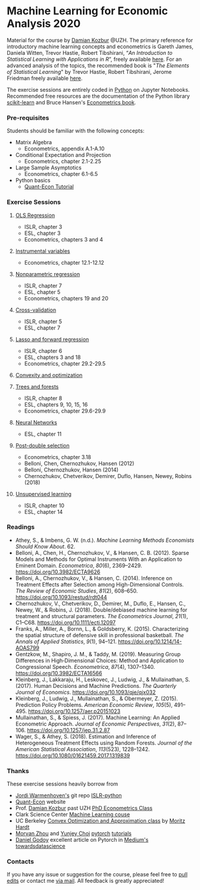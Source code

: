 # Machine Learning for Economic Analysis 2020

Material for the course by [Damian Kozbur](https://www.econ.uzh.ch/en/people/faculty/kozbur.html) @UZH. The primary reference for introductory machine learning concepts and econometrics is Gareth James, Daniela Witten, Trevor Hastie, Robert Tibshirani, “*An Introduction to Statistical Learning with Applications in R*”, freely available [here](https://faculty.marshall.usc.edu/gareth-james/ISL/ISLR%20Seventh%20Printing.pdf). For an advanced analysis of the topics, the recommended book is "*The Elements of Statistical Learning*" by Trevor Hastie, Robert Tibshirani, Jerome Friedman freely available [here](https://web.stanford.edu/~hastie/ElemStatLearn/).

The exercise sessions are entirely coded in [Python](https://www.python.org/downloads/) on Jupyter Notebooks. Recommended free resources are the documentation of the Python library [scikit-learn](https://scikit-learn.org/) and Bruce Hansen's [Econometrics book](https://www.ssc.wisc.edu/~bhansen/econometrics/). 



### Pre-requisites

Students should be familiar with the following concepts:

-  Matrix Algebra
	- Econometrics, appendix A.1-A.10
- Conditional Expectation and Projection
	- Econometrics, chapter 2.1-2.25
- Large Sample Asymptotics
	- Econometrics, chapter 6.1-6.5
-  Python basics
	- [Quant-Econ Tutorial](https://python.quantecon.org/index_learning_python.html)



### Exercise Sessions

1. [OLS Regression](https://nbviewer.jupyter.org/github/matteocourthoud/Machine-Learning-for-Economic-Analysis-2020/blob/master/1_regression.ipynb)
	- ISLR, chapter 3
	- ESL, chapter 3
	- Econometrics, chapters 3 and 4

2. [Instrumental variables](https://nbviewer.jupyter.org/github/matteocourthoud/Machine-Learning-for-Economic-Analysis-2020/blob/master/2_iv.ipynb)
	- Econometrics, chapter 12.1-12.12

3. [Nonparametric regression](https://nbviewer.jupyter.org/github/matteocourthoud/Machine-Learning-for-Economic-Analysis-2020/blob/master/3_nonparametric.ipynb)
	- ISLR, chapter 7
	- ESL, chapter 5
	- Econometrics, chapters 19 and 20

4. [Cross-validation](https://nbviewer.jupyter.org/github/matteocourthoud/Machine-Learning-for-Economic-Analysis-2020/blob/master/4_crossvalidation.ipynb)
	- ISLR, chapter 5
	- ESL, chapter 7

5. [Lasso and forward regression](https://nbviewer.jupyter.org/github/matteocourthoud/Machine-Learning-for-Economic-Analysis-2020/blob/master/4_regularization.ipynb)
	- ISLR, chapter 6
	- ESL, chapters 3 and 18
	- Econometrics, chapter 29.2-29.5

6. [Convexity and optimization](https://nbviewer.jupyter.org/github/matteocourthoud/Machine-Learning-for-Economic-Analysis-2020/blob/master/6_convexity.ipynb)

7. [Trees and forests](https://nbviewer.jupyter.org/github/matteocourthoud/Machine-Learning-for-Economic-Analysis-2020/blob/master/7_trees.ipynb)
	- ISLR, chapter 8
	- ESL, chapters 9, 10, 15, 16
	- Econometrics, chapter 29.6-29.9

8. [Neural Networks](https://nbviewer.jupyter.org/github/matteocourthoud/Machine-Learning-for-Economic-Analysis-2020/blob/master/8_neuralnets.ipynb)
	- ESL, chapter 11

9. [Post-double selection](https://nbviewer.jupyter.org/github/matteocourthoud/Machine-Learning-for-Economic-Analysis-2020/blob/master/9_postdoubleselection.ipynb)
  	- Econometrics, chapter 3.18
  	- Belloni, Chen, Chernozhukov, Hansen (2012)
  	- Belloni, Chernozhukov, Hansen (2014)
  	- Chernozhukov, Chetverikov, Demirer, Duflo, Hansen, Newey, Robins (2018)

10. [Unsupervised learning](https://nbviewer.jupyter.org/github/matteocourthoud/Machine-Learning-for-Economic-Analysis-2020/blob/master/10_unsupervised.ipynb)
  	- ISLR, chapter 10
  	- ESL, chapter 14




### Readings

- Athey, S., & Imbens, G. W. (n.d.). *Machine Learning Methods Economists Should Know About*. 62.
- Belloni, A., Chen, H., Chernozhukov, V., & Hansen, C. B. (2012). Sparse Models and Methods for Optimal Instruments With an Application to Eminent Domain. *Econometrica*, *80*(6), 2369–2429. https://doi.org/10.3982/ECTA9626
- Belloni, A., Chernozhukov, V., & Hansen, C. (2014). Inference on Treatment Effects after Selection among High-Dimensional Controls. *The Review of Economic Studies*, *81*(2), 608–650. https://doi.org/10.1093/restud/rdt044
- Chernozhukov, V., Chetverikov, D., Demirer, M., Duflo, E., Hansen, C., Newey, W., & Robins, J. (2018). Double/debiased machine learning for treatment and structural parameters. *The Econometrics Journal*, *21*(1), C1–C68. https://doi.org/10.1111/ectj.12097
- Franks, A., Miller, A., Bornn, L., & Goldsberry, K. (2015). Characterizing the spatial structure of defensive skill in professional basketball. *The Annals of Applied Statistics*, *9*(1), 94–121. https://doi.org/10.1214/14-AOAS799
- Gentzkow, M., Shapiro, J. M., & Taddy, M. (2019). Measuring Group Differences in High‐Dimensional Choices: Method and Application to Congressional Speech. *Econometrica*, *87*(4), 1307–1340. https://doi.org/10.3982/ECTA16566
- Kleinberg, J., Lakkaraju, H., Leskovec, J., Ludwig, J., & Mullainathan, S. (2017). Human Decisions and Machine Predictions. *The Quarterly Journal of Economics*. https://doi.org/10.1093/qje/qjx032
- Kleinberg, J., Ludwig, J., Mullainathan, S., & Obermeyer, Z. (2015). Prediction Policy Problems. *American Economic Review*, *105*(5), 491–495. https://doi.org/10.1257/aer.p20151023
- Mullainathan, S., & Spiess, J. (2017). Machine Learning: An Applied Econometric Approach. *Journal of Economic Perspectives*, *31*(2), 87–106. https://doi.org/10.1257/jep.31.2.87
- Wager, S., & Athey, S. (2018). Estimation and Inference of Heterogeneous Treatment Effects using Random Forests. *Journal of the American Statistical Association*, *113*(523), 1228–1242. https://doi.org/10.1080/01621459.2017.1319839



### Thanks

These exercise sessions heavily borrow from

- [Jordi Warmenhoven's](https://github.com/JWarmenhoven) git repo [ISLR-python](https://github.com/JWarmenhoven/ISLR-python)
- [Quant-Econ](https://quantecon.org/python-lectures/) website
- Prof. [Damian Kozbur](https://www.econ.uzh.ch/en/people/faculty/kozbur.html) past UZH [PhD Econometrics Class](https://matteocourthoud.github.io/econometrics/)
- Clark Science Center [Machine Learning couse](http://www.science.smith.edu/~jcrouser/SDS293/)
- UC Berkeley [Convex Optimization and Approximation class](https://ee227c.github.io/) by [Moritz Hardt](http://mrtz.org/)
- [Morvan Zhou](https://github.com/MorvanZhou/) and [Yunjey Choi](https://github.com/yunjey/) [pytorch](https://github.com/MorvanZhou/PyTorch-Tutorial) [tutorials](https://github.com/yunjey/pytorch-tutorial)
- [Daniel Godoy](https://medium.com/@dvgodoy) excellent article on Pytorch in [Medium's towardsdatascience](https://towardsdatascience.com/understanding-pytorch-with-an-example-a-step-by-step-tutorial-81fc5f8c4e8e)



### Contacts

If you have any issue or suggestion for the course, please feel free to [pull edits](https://github.com/matteocourthoud/Machine-Learning-for-Economic-Analysis-2020/pulls) or contact me [via mail](mailto:matteo.courthoud@uzh.ch). All feedback is greatly appreciated!